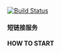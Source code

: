 [![Build Status](https://travis-ci.org/wangwei-ying/shorturl.svg?branch=master)](https://travis-ci.org/wangwei-ying/shorturl)  

#### 短链接服务

#### HOW TO START
